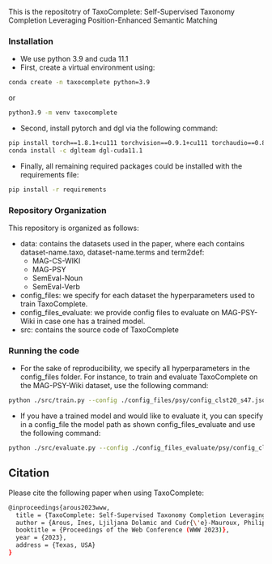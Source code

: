 This is the repositotry of TaxoComplete: Self-Supervised Taxonomy Completion Leveraging Position-Enhanced Semantic Matching

### Installation
- We use python 3.9 and cuda 11.1
- First, create a virtual environment using:
``` bash
conda create -n taxocomplete python=3.9
```
or 
``` bash
python3.9 -m venv taxocomplete
```
- Second, install pytorch and dgl via the following command:
``` bash
pip install torch==1.8.1+cu111 torchvision==0.9.1+cu111 torchaudio==0.8.1 -f https://download.pytorch.org/whl/torch_stable.html
conda install -c dglteam dgl-cuda11.1
```
- Finally, all remaining required packages could be installed with the requirements file:
``` bash
pip install -r requirements
```

### Repository Organization
This repository is organized as follows:
- data: contains the datasets used in the paper, where each contains dataset-name.taxo, dataset-name.terms and term2def:
    - MAG-CS-WIKI
    - MAG-PSY
    - SemEval-Noun
    - SemEval-Verb
- config_files: we specify for each dataset the hyperparameters used to train TaxoComplete.
- config_files_evaluate: we provide config files to evaluate on MAG-PSY-Wiki in case one has a trained model.
- src: contains the source code of TaxoComplete

### Running the code
- For the sake of reproducibility, we specify all hyperparameters in the config_files folder. For instance, to train and evaluate TaxoComplete on the MAG-PSY-Wiki dataset, use the following command:
``` bash
python ./src/train.py --config ./config_files/psy/config_clst20_s47.json
```
- If you have a trained model and would like to evaluate it, you can specify in a config_file the model path as shown config_files_evaluate and use the following command:
``` bash
python ./src/evaluate.py --config ./config_files_evaluate/psy/config_clst20_s49.json
```

## Citation
Please cite the following paper when using TaxoComplete:
``` bash
@inproceedings{arous2023www,
  title = {TaxoComplete: Self-Supervised Taxonomy Completion Leveraging Position-Enhanced Semantic Matching},
  author = {Arous, Ines, Ljiljana Dolamic and Cudr{\'e}-Mauroux, Philippe},
  booktitle = {Proceedings of the Web Conference (WWW 2023)},
  year = {2023},
  address = {Texas, USA}
}
```



